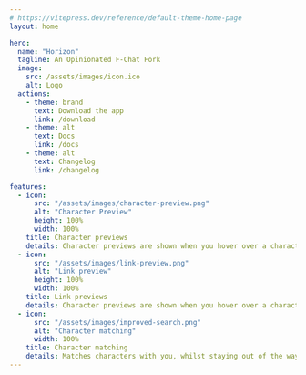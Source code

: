 ```yaml
---
# https://vitepress.dev/reference/default-theme-home-page
layout: home

hero:
  name: "Horizon"
  tagline: An Opinionated F-Chat Fork
  image:
    src: /assets/images/icon.ico
    alt: Logo
  actions:
    - theme: brand
      text: Download the app
      link: /download
    - theme: alt
      text: Docs
      link: /docs
    - theme: alt
      text: Changelog
      link: /changelog

features:
  - icon:
      src: "/assets/images/character-preview.png"
      alt: "Character Preview"
      height: 100%
      width: 100%
    title: Character previews
    details: Character previews are shown when you hover over a character
  - icon:
      src: "/assets/images/link-preview.png"
      alt: "Link preview"
      height: 100%
      width: 100%
    title: Link previews
    details: Character previews are shown when you hover over a character
  - icon:
      src: "/assets/images/improved-search.png"
      alt: "Character matching"
      width: 100%
    title: Character matching
    details: Matches characters with you, whilst staying out of the way.
---
```

